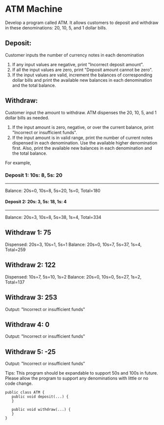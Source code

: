 # ATM Machine
Develop a program called ATM. It allows customers to deposit and withdraw in these denominations: 20, 10, 5, and 1 dollar bills.

## Deposit: 

Customer inputs the number of currency notes in each denomination
1) If any input values are negative, print "Incorrect deposit amount".
2) If all the input values are zero, print "Deposit amount cannot be zero".
3) If the input values are valid, increment the balances of corresponding dollar bills and print the available new balances in each denomination and the total balance.

## Withdraw: 

Customer input the amount to withdraw. ATM dispenses the 20, 10, 5, and 1 dollar bills as needed. 
1) If the input amount is zero, negative, or over the current balance, print "Incorrect or insufficient funds".
2) If the input amount is in valid range, print the number of current notes dispensed in each denomination. Use the available higher denomination first. Also, print the available new balances in each denomination and the total balance.

For example, 

### Deposit 1: 10s: 8, 5s: 20
---------------------------------

Balance: 20s=0, 10s=8, 5s=20, 1s=0, Total=180

#### Deposit 2: 20s: 3, 5s: 18, 1s: 4
-----------------------------------------

Balance: 20s=3, 10s=8, 5s=38, 1s=4, Total=334

Withdraw 1: 75
---------------------

Dispensed: 20s=3, 10s=1, 5s=1
Balance: 20s=0, 10s=7, 5s=37, 1s=4, Total=259

Withdraw 2: 122
----------------------

Dispensed: 10s=7, 5s=10, 1s=2
Balance: 20s=0, 10s=0, 5s=27, 1s=2, Total=137

Withdraw 3: 253
----------------------

Output: "Incorrect or insufficient funds"

Withdraw 4: 0
-------------------

Output: "Incorrect or insufficient funds"

Withdraw 5: -25
----------------------

Output: "Incorrect or insufficient funds"

Tips: This program should be expandable to support 50s and 100s in future. Please allow the program to support any denominations with little or no code change.
```
public class ATM {
   public void deposit(...) {
   }

   public void withdraw(...) {
   }
}
```

